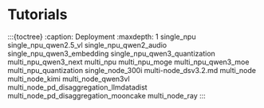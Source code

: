# Tutorials

:::{toctree}
:caption: Deployment
:maxdepth: 1
single_npu
single_npu_qwen2.5_vl
single_npu_qwen2_audio
single_npu_qwen3_embedding
single_npu_qwen3_quantization
multi_npu_qwen3_next
multi_npu
multi_npu_moge
multi_npu_qwen3_moe
multi_npu_quantization
single_node_300i
multi-node_dsv3.2.md
multi_node
multi_node_kimi
multi_node_qwen3vl
multi_node_pd_disaggregation_llmdatadist
multi_node_pd_disaggregation_mooncake
multi_node_ray
:::

